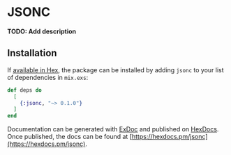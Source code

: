 # JSONC

**TODO: Add description**

## Installation

If [available in Hex](https://hex.pm/docs/publish), the package can be installed
by adding `jsonc` to your list of dependencies in `mix.exs`:

```elixir
def deps do
  [
    {:jsonc, "~> 0.1.0"}
  ]
end
```

Documentation can be generated with [ExDoc](https://github.com/elixir-lang/ex_doc)
and published on [HexDocs](https://hexdocs.pm). Once published, the docs can
be found at [https://hexdocs.pm/jsonc](https://hexdocs.pm/jsonc).

